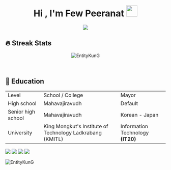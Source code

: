 <h1 align="center">Hi , I'm Few Peeranat <img src="https://media.giphy.com/media/hvRJCLFzcasrR4ia7z/giphy.gif" width="35"></h1>
<p align="center">
<a href="https://github.com/DenverCoder1/readme-typing-svg"><img src="https://readme-typing-svg.herokuapp.com?lines=Information+Technology+Student&center=true&width=500&height=50"></a>
</p>

## 🔥 Streak Stats
<p align="center"><img src="https://github-readme-streak-stats.herokuapp.com/?user=EntityKunG&theme=algolia" alt="EntityKunG" /></p>
<br>

## 🏫 Education  
<table>
  <tr>
    <td>Level</td>
    <td>School / College</td>
    <td>Mayor</td>
  </tr>
  <tr>
    <td>High school</td>
    <td>Mahavajiravudh</td>
    <td>Default</td>
  </tr>
  <tr>
    <td>Senior high school</td>
    <td>Mahavajiravudh</td>
    <td>Korean - Japan</td>
  </tr>
  <tr>
    <td>University</td>
    <td>King Mongkut's Institute of Technology Ladkrabang (KMITL)</td>
    <td>Information Technology <b>(IT20)<b></td>
  </tr>
<table>  

[<img src="https://img.shields.io/badge/facebook-%231877F2.svg?&style=for-the-badge&logo=facebook&logoColor=white">](https://www.facebook.com/few.mvsk/)
[<img src="https://img.shields.io/badge/instagram-%23E4405F.svg?&style=for-the-badge&logo=instagram&logoColor=white">](https://www.instagram.com/few.pz/)
[<img src="https://img.shields.io/badge/twitter-%231DA1F2.svg?&style=for-the-badge&logo=twitter&logoColor=white">](https://twitter.com/F49144)
[<img src="https://img.shields.io/badge/Portfolio-%23000000.svg?&style=for-the-badge&logo=microsoft&logoColor=white">](https://peeranat.net/) 
  
<img src="https://komarev.com/ghpvc/?username=EntityKunG&label=Profile%20views&color=0e75b6&style=plastic" alt="EntityKunG" /> 
